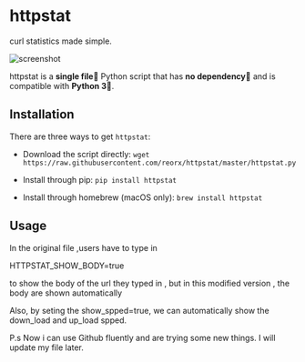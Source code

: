  # httpstat

curl statistics made simple.

![screenshot](screenshot.png)


httpstat is a **single file🌟** Python script that has **no dependency👏** and is compatible with **Python 3🍻**.


## Installation

There are three ways to get `httpstat`:

- Download the script directly: `wget https://raw.githubusercontent.com/reorx/httpstat/master/httpstat.py`

- Install through pip: `pip install httpstat`

- Install through homebrew (macOS only): `brew install httpstat`


## Usage

In the original file ,users have to type in 

HTTPSTAT_SHOW_BODY=true 

to show the body of the url they typed in , but in this modified version , the body are shown automatically

Also, by seting the show_spped=true, we can automatically show the down_load and up_load spped.

P.s Now i can use Github fluently and are trying some new things. I will update my file later. 
